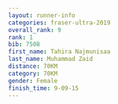 ```yaml
---
layout: runner-info 
categories: fraser-ultra-2019 
overall_rank: 9
rank: 1
bib: 7508
first_name: Tahira Najmunisaa
last_name: Muhammad Zaid
distance: 70KM
category: 70KM
gender: Female
finish_time: 9-09-15
---
```

